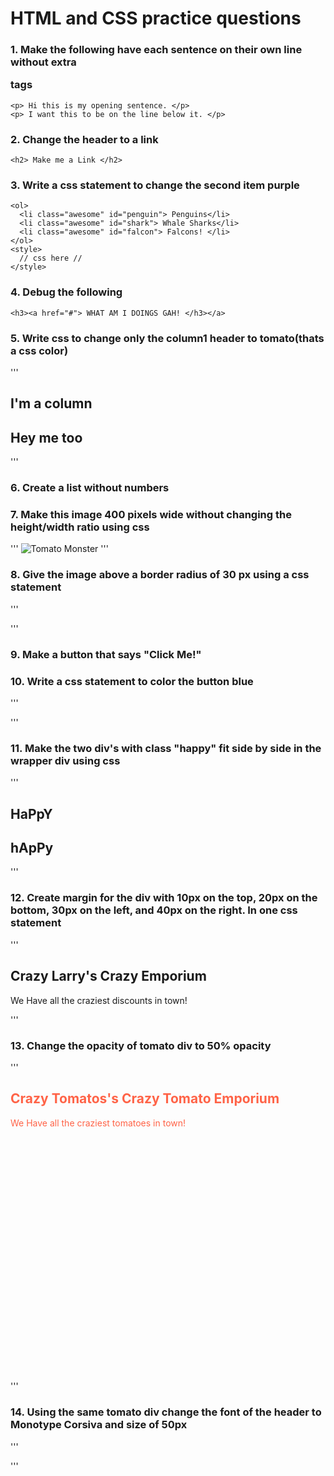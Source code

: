 HTML and CSS practice questions
============

### 1. Make the following have each sentence on their own line without extra <p> tags
```
<p> Hi this is my opening sentence. </p>
<p> I want this to be on the line below it. </p>
```

### 2. Change the header to a link
```
<h2> Make me a Link </h2>
```
### 3. Write a css statement to change the second item purple
```
<ol>
  <li class="awesome" id="penguin"> Penguins</li>
  <li class="awesome" id="shark"> Whale Sharks</li>
  <li class="awesome" id="falcon"> Falcons! </li>
</ol>
<style>
  // css here //
</style>
```

### 4. Debug the following
```
<h3><a href="#"> WHAT AM I DOINGS GAH! </h3></a>
```

### 5. Write css to change only the column1 header to tomato(thats a css color)
'''
<div class="wrapper">
  <div class="column1"><h2> I'm a column </h2></div>
  <div class="column2"><h2> Hey me too </h2></div>
</div>

<style>
  // css here //
</style>
'''

### 6. Create a list without numbers

### 7. Make this image 400 pixels wide without changing the height/width ratio using css
'''
<img src="http://www.maplewiki.net/images/c/c7/Monster_Giant_Tomato.png" alt="Tomato Monster">
'''

### 8. Give the image above a border radius of 30 px using a css statement
'''
<style>

</style>
'''
### 9. Make a button that says "Click Me!"

### 10. Write a css statement to color the button blue
'''
<style>
  // css here //
</style>
'''

### 11. Make the two div's with class "happy" fit side by side in the wrapper div using css
'''
<div class="wrapper">
  <div class="happy"><h2> HaPpY </h2></div>
  <div class="happy"><h2> hApPy </h2></div>
</div>
<style>
  // css here //
</style>
'''

### 12. Create margin for the div  with 10px on the top, 20px on the bottom, 30px on the left, and 40px on the right. In one css statement
'''
<div class="crazy">
  <h2>Crazy Larry's Crazy Emporium</h2>
  <p>We Have all the craziest discounts in town!</p>
</div>
'''

### 13. Change the opacity of tomato div to 50% opacity
'''
<div class="tomato">
  <h2>Crazy Tomatos's Crazy Tomato Emporium</h2>
  <p>We Have all the craziest tomatoes in town!</p>
</div>
<style>
  .tomato{
    color: tomato;
    height: 450px;
    width: 500px:
  }
</style>

'''

### 14. Using the same tomato div change the font of the header to Monotype Corsiva and size of 50px
'''
<style>

</style>
'''
